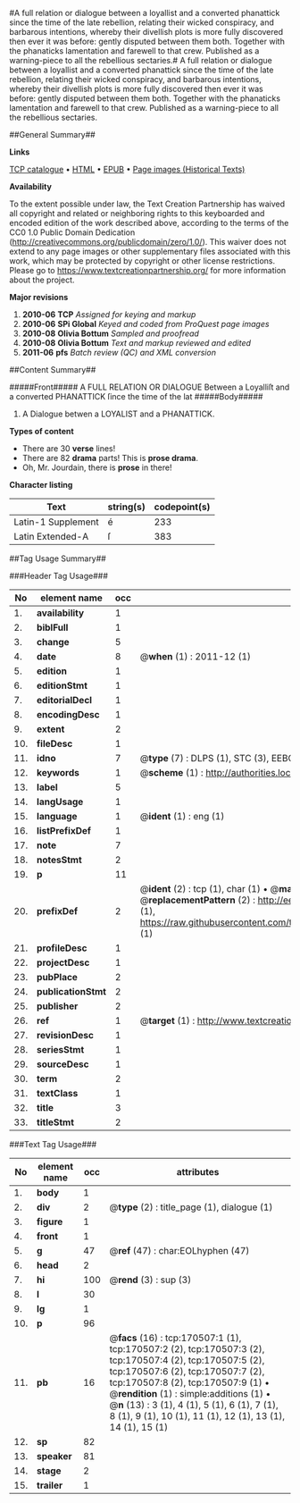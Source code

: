 #A full relation or dialogue between a loyallist and a converted phanattick since the time of the late rebellion, relating their wicked conspiracy, and barbarous intentions, whereby their divellish plots is more fully discovered then ever it was before: gently disputed between them both. Together with the phanaticks lamentation and farewell to that crew. Published as a warning-piece to all the rebellious sectaries.#
A full relation or dialogue between a loyallist and a converted phanattick since the time of the late rebellion, relating their wicked conspiracy, and barbarous intentions, whereby their divellish plots is more fully discovered then ever it was before: gently disputed between them both. Together with the phanaticks lamentation and farewell to that crew. Published as a warning-piece to all the rebellious sectaries.

##General Summary##

**Links**

[TCP catalogue](http://www.ota.ox.ac.uk/tcp/)  • 
[HTML](http://tei.it.ox.ac.uk/tcp/Texts-HTML/free/A84/A84998.html)  • 
[EPUB](http://tei.it.ox.ac.uk/tcp/Texts-EPUB/free/A84/A84998.epub) • 
[Page images (Historical Texts)](https://historicaltexts.jisc.ac.uk/eebo-99868650e)

**Availability**

To the extent possible under law, the Text Creation Partnership has waived all copyright and related or neighboring rights to this keyboarded and encoded edition of the work described above, according to the terms of the CC0 1.0 Public Domain Dedication (http://creativecommons.org/publicdomain/zero/1.0/). This waiver does not extend to any page images or other supplementary files associated with this work, which may be protected by copyright or other license restrictions. Please go to https://www.textcreationpartnership.org/ for more information about the project.

**Major revisions**

1. __2010-06__ __TCP__ *Assigned for keying and markup*
1. __2010-06__ __SPi Global__ *Keyed and coded from ProQuest page images*
1. __2010-08__ __Olivia Bottum__ *Sampled and proofread*
1. __2010-08__ __Olivia Bottum__ *Text and markup reviewed and edited*
1. __2011-06__ __pfs__ *Batch review (QC) and XML conversion*

##Content Summary##

#####Front#####
A FULL RELATION OR DIALOGUE Between a Loyalliſt and a converted PHANATTICK ſince the time of the lat
#####Body#####

1. A Dialogue betwen a LOYALIST and a PHANATTICK.

**Types of content**

  * There are 30 **verse** lines!
  * There are 82 **drama** parts! This is **prose drama**.
  * Oh, Mr. Jourdain, there is **prose** in there!

**Character listing**


|Text|string(s)|codepoint(s)|
|---|---|---|
|Latin-1 Supplement|é|233|
|Latin Extended-A|ſ|383|

##Tag Usage Summary##

###Header Tag Usage###

|No|element name|occ|attributes|
|---|---|---|---|
|1.|__availability__|1||
|2.|__biblFull__|1||
|3.|__change__|5||
|4.|__date__|8| @__when__ (1) : 2011-12 (1)|
|5.|__edition__|1||
|6.|__editionStmt__|1||
|7.|__editorialDecl__|1||
|8.|__encodingDesc__|1||
|9.|__extent__|2||
|10.|__fileDesc__|1||
|11.|__idno__|7| @__type__ (7) : DLPS (1), STC (3), EEBO-CITATION (1), PROQUEST (1), VID (1)|
|12.|__keywords__|1| @__scheme__ (1) : http://authorities.loc.gov/ (1)|
|13.|__label__|5||
|14.|__langUsage__|1||
|15.|__language__|1| @__ident__ (1) : eng (1)|
|16.|__listPrefixDef__|1||
|17.|__note__|7||
|18.|__notesStmt__|2||
|19.|__p__|11||
|20.|__prefixDef__|2| @__ident__ (2) : tcp (1), char (1)  •  @__matchPattern__ (2) : ([0-9\-]+):([0-9IVX]+) (1), (.+) (1)  •  @__replacementPattern__ (2) : http://eebo.chadwyck.com/downloadtiff?vid=$1&page=$2 (1), https://raw.githubusercontent.com/textcreationpartnership/Texts/master/tcpchars.xml#$1 (1)|
|21.|__profileDesc__|1||
|22.|__projectDesc__|1||
|23.|__pubPlace__|2||
|24.|__publicationStmt__|2||
|25.|__publisher__|2||
|26.|__ref__|1| @__target__ (1) : http://www.textcreationpartnership.org/docs/. (1)|
|27.|__revisionDesc__|1||
|28.|__seriesStmt__|1||
|29.|__sourceDesc__|1||
|30.|__term__|2||
|31.|__textClass__|1||
|32.|__title__|3||
|33.|__titleStmt__|2||


###Text Tag Usage###

|No|element name|occ|attributes|
|---|---|---|---|
|1.|__body__|1||
|2.|__div__|2| @__type__ (2) : title_page (1), dialogue (1)|
|3.|__figure__|1||
|4.|__front__|1||
|5.|__g__|47| @__ref__ (47) : char:EOLhyphen (47)|
|6.|__head__|2||
|7.|__hi__|100| @__rend__ (3) : sup (3)|
|8.|__l__|30||
|9.|__lg__|1||
|10.|__p__|96||
|11.|__pb__|16| @__facs__ (16) : tcp:170507:1 (1), tcp:170507:2 (2), tcp:170507:3 (2), tcp:170507:4 (2), tcp:170507:5 (2), tcp:170507:6 (2), tcp:170507:7 (2), tcp:170507:8 (2), tcp:170507:9 (1)  •  @__rendition__ (1) : simple:additions (1)  •  @__n__ (13) : 3 (1), 4 (1), 5 (1), 6 (1), 7 (1), 8 (1), 9 (1), 10 (1), 11 (1), 12 (1), 13 (1), 14 (1), 15 (1)|
|12.|__sp__|82||
|13.|__speaker__|81||
|14.|__stage__|2||
|15.|__trailer__|1||
